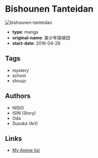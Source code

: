 # Bishounen Tanteidan

![bishounen-tanteidan](https://cdn.myanimelist.net/images/manga/1/191709.jpg)

-   **type**: manga
-   **original-name**: 美少年探偵団
-   **start-date**: 2016-04-28

## Tags

-   mystery
-   school
-   shoujo

## Authors

-   NISIO
-   ISIN (Story)
-   Oda
-   Suzuka (Art)

## Links

-   [My Anime list](https://myanimelist.net/manga/104584/Bishounen_Tanteidan)
